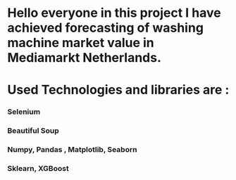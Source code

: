 # Hello everyone in this project I have achieved forecasting of washing machine market value in Mediamarkt Netherlands.
# Used Technologies and libraries are :
### Selenium
### Beautiful Soup
### Numpy, Pandas , Matplotlib, Seaborn
### Sklearn, XGBoost
